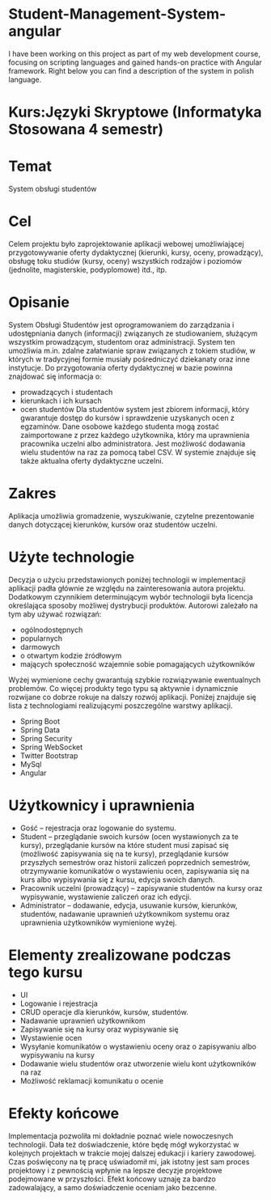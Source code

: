 # Student-Management-System-angular

I have been working on this project as part of my web development course, focusing on scripting languages and gained hands-on practice with Angular framework.
Right below you can find a description of the system in polish language.

# Kurs:Języki Skryptowe (Informatyka Stosowana 4 semestr)

# Temat

System obsługi studentów

# Cel

Celem projektu było zaprojektowanie aplikacji webowej umożliwiającej przygotowywanie oferty dydaktycznej (kierunki, kursy, oceny, prowadzący), obsługę toku studiów (kursy, oceny) wszystkich rodzajów i poziomów (jednolite, magisterskie, podyplomowe) itd., itp.

# Opisanie

System Obsługi Studentów jest oprogramowaniem do zarządzania i udostępniania danych (informacji) związanych ze studiowaniem, służącym wszystkim prowadzącym, studentom oraz administracji. System ten umożliwia m.in. zdalne załatwianie spraw związanych z tokiem studiów, w których w tradycyjnej formie musiały pośredniczyć dziekanaty oraz inne instytucje. Do przygotowania oferty dydaktycznej w bazie powinna znajdować się informacja o:

- prowadzących i studentach
- kierunkach i ich kursach
- ocen studentów
  Dla studentów system jest zbiorem informacji, który gwarantuje dostęp do kursów i sprawdzenie uzyskanych ocen z egzaminów. Dane osobowe każdego studenta mogą zostać zaimportowane z przez każdego użytkownika, który ma uprawnienia pracownika uczelni albo administratora. Jest możliwość dodawania wielu studentów na raz za pomocą tabel CSV.
  W systemie znajduje się także aktualna oferty dydaktyczne uczelni.

# Zakres

Aplikacja umożliwia gromadzenie, wyszukiwanie, czytelne prezentowanie danych dotyczącej kierunków, kursów oraz studentów uczelni.

# Użyte technologie

Decyzja o użyciu przedstawionych poniżej technologii w implementacji aplikacji padła głównie ze względu na zainteresowania autora projektu. Dodatkowym czynnikiem determinującym wybór technologii była licencja określająca sposoby możliwej dystrybucji produktów. Autorowi zależało na tym aby używać rozwiązań:

- ogólnodostępnych
- popularnych
- darmowych
- o otwartym kodzie źródłowym
- mających społeczność wzajemnie sobie pomagających użytkowników

Wyżej wymienione cechy gwarantują szybkie rozwiązywanie ewentualnych problemów. Co więcej produkty tego typu są aktywnie i dynamicznie rozwijane co dobrze rokuje na dalszy rozwój aplikacji. Poniżej znajduje się lista z technologiami realizującymi poszczególne warstwy aplikacji.

- Spring Boot
- Spring Data
- Spring Security
- Spring WebSocket
- Twitter Bootstrap
- MySql
- Angular

# Użytkownicy i uprawnienia

- Gość – rejestracja oraz logowanie do systemu.
- Student – przeglądanie swoich kursów (ocen wystawionych za te kursy), przeglądanie kursów na które student musi zapisać się (możliwość zapisywania się na te kursy), przeglądanie kursów przyszłych semestrów oraz historii zaliczeń poprzednich semestrów, otrzymywanie komunikatów o wystawieniu ocen, zapisywania się na kurs albo wypisywania się z kursu, edycja swoich danych.
- Pracownik uczelni (prowadzący) – zapisywanie studentów na kursy oraz wypisywanie, wystawienie zaliczeń oraz ich edycji.
- Administrator – dodawanie, edycja, usuwanie kursów, kierunków, studentów, nadawanie uprawnień użytkownikom systemu oraz uprawnienia użytkowników wymienione wyżej.

# Elementy zrealizowane podczas tego kursu

- UI
- Logowanie i rejestracja
- CRUD operacje dla kierunków, kursów, studentów.
- Nadawanie uprawnień użytkownikom
- Zapisywanie się na kursy oraz wypisywanie się
- Wystawienie ocen
- Wysyłanie komunikatów o wystawieniu oceny oraz o zapisywaniu albo wypisywaniu na kursy
- Dodawanie wielu studentów oraz utworzenie wielu kont użytkowników na raz
- Możliwość reklamacji komunikatu o ocenie

# Efekty końcowe

Implementacja pozwoliła mi dokładnie poznać wiele nowoczesnych technologii. Dała też doświadczenie, które będę mógł wykorzystać w kolejnych projektach w trakcie mojej dalszej edukacji i kariery zawodowej. Czas poświęcony na tę pracę uświadomił mi, jak istotny jest sam proces projektowy i z pewnością wpłynie na lepsze decyzje projektowe podejmowane w przyszłości. Efekt końcowy uznaję za bardzo zadowalający, a samo doświadczenie oceniam jako bezcenne.
